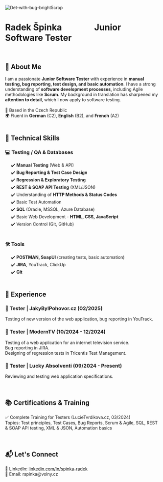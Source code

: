 ![Det-with-bug-bright5crop](https://github.com/user-attachments/assets/c94b15e5-bea9-4ac9-8d52-8d8eaccd39d9)


<h1>Radek Špinka &nbsp;&nbsp;&nbsp;&nbsp;&nbsp;&nbsp;&nbsp;&nbsp;&nbsp;&nbsp;&nbsp;&nbsp;&nbsp;&nbsp; Junior Software Tester</h1>
<br>
<h2>👋 About Me</h2>
I am a passionate <strong>Junior Software Tester</strong> with experience in <strong>manual testing, bug reporting, test design, and basic automation</strong>. I have a strong understanding of <strong>software development processes</strong>, including Agile methodologies like <strong>Scrum</strong>. My background in translation has sharpened my <strong>attention to detail</strong>, which I now apply to software testing.
<br><br>
📍 Based in the Czech Republic<br>
🌍 Fluent in <strong>German</strong> (C2), <strong>English</strong> (B2), and <strong>French</strong> (A2)
<br><br>
<h2>🔧 Technical Skills</h2>
<h3>💻 Testing / QA & Databases</h3>
&nbsp;&nbsp;&nbsp;&nbsp; ✔️ <strong>Manual Testing</strong> (Web & API)<br>
&nbsp;&nbsp;&nbsp;&nbsp; ✔️ <strong>Bug Reporting & Test Case Design</strong> <br>
&nbsp;&nbsp;&nbsp;&nbsp; ✔️ <strong>Regression & Exploratory Testing</strong><br>
&nbsp;&nbsp;&nbsp;&nbsp; ✔️ <strong>REST & SOAP API Testing</strong> (XML/JSON)<br>
&nbsp;&nbsp;&nbsp;&nbsp; ✔️ Understanding of <strong>HTTP Methods & Status Codes</strong><br>
&nbsp;&nbsp;&nbsp;&nbsp; ✔️ Basic Test Automation<br>
&nbsp;&nbsp;&nbsp;&nbsp; ✔️ <strong>SQL</strong> (Oracle, MSSQL, Azure Database)<br>
&nbsp;&nbsp;&nbsp;&nbsp; ✔️ Basic Web Development - <strong>HTML, CSS, JavaScript</strong><br>
&nbsp;&nbsp;&nbsp;&nbsp; ✔️ Version Control (Git, GitHub)<br>


<br>
<h3>🛠 Tools</h3>
&nbsp;&nbsp;&nbsp;&nbsp; ✔️ <strong>POSTMAN, SoapUI</strong> (creating tests, basic automation)<br>
&nbsp;&nbsp;&nbsp;&nbsp; ✔️ <strong>JIRA</strong>, YouTrack, ClickUp<br>
&nbsp;&nbsp;&nbsp;&nbsp; ✔️ <strong>Git</strong>
<br><br>
<h2>📌 Experience</h2>
<h3>🔹 Tester | JakyBylPohovor.cz (02/2025)</h3>
Testing of new version of the web application, bug reporting in YouTrack.
<br>
<h3>🔹 Tester | ModernTV (10/2024 - 12/2024)</h3>
Testing of a web application for an internet television service.<br>
Bug reporting in JIRA.<br>
Designing of regression tests in Tricentis Test Management.
<br>
<h3>🔹 Tester | Lucky Absolventi (09/2024 - Present)</h3>
Reviewing and testing web application specifications.
<br><br><br>
<h2>📚 Certifications & Training</h2>
✅ Complete Training for Testers (LucieTvrdikova.cz, 03/2024)<br>
Topics: Test principles, Test Cases, Bug Reports, Scrum & Agile, SQL, REST & SOAP API testing, XML & JSON, Automation basics
<br><br><br>
<!--
🚀 Projects & Contributions<br>
🔗 Check out my repositories where I share test cases, API test scripts, and SQL queries: GitHub Profile
<br><br>-->
<h2>📬 Let's Connect</h2>
🔗 LinkedIn: <a href="https://linkedin.com/in/spinka-radek">linkedin.com/in/spinka-radek</a><br>
📧 Email: rspinka@volny.cz
<br>

<!---
RSpinka/RSpinka is a ✨ special ✨ repository because its `README.md` (this file) appears on your GitHub profile.
You can click the Preview link to take a look at your changes.
--->
